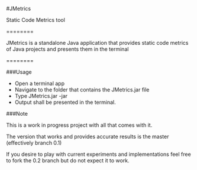 #JMetrics

Static Code Metrics tool

========

JMetrics is a standalone Java application that provides static code metrics of Java projects and presents them in the terminal

========

###Usage
* Open a terminal app
* Navigate to the folder that contains the JMetrics.jar file
* Type JMetrics.jar -jar <path-to-the-folder-containing-the-Java-source-files>
* Output shall be presented in the terminal.

###Note

This is a work in progress project with all that comes with it.

The version that works and provides accurate results is the master (effectively  branch 0.1)

If you desire to play with current experiments and implementations feel free to fork the 0.2 branch but do not expect it to work.
 
